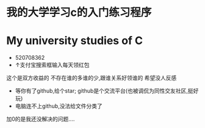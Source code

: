 # 我的大学学习c的入门练习程序
# My university studies of C

- 520708362
- ↑支付宝搜索框输入每天领红包

这个是双方收益的
不存在谁的多谁的少,跟谁关系好领谁的
希望没人反感

- 等你有了github,给个star;
github是个交流平台(也被调侃为同性交友社区,挺好玩)
- 电脑连不上github,没法给文件分类了

加0的是我还没解决的问题....
